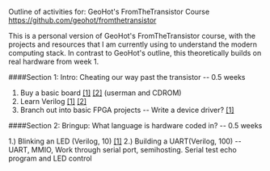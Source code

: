 Outline of activities for: GeoHot's FromTheTransistor Course https://github.com/geohot/fromthetransistor

This is a personal version of GeoHot's FromTheTransistor course, with the projects and resources that I am currently using to understand the modern computing stack. In contrast to GeoHot's outline, this theoretically builds on real hardware from week 1.

####Section 1: Intro: Cheating our way past the transistor -- 0.5 weeks

1. Buy a basic board
  [[1]](https://www.adafruit.com/product/451 "https://www.adafruit.com/product/451")
  [[2]](https://www.terasic.com.tw/cgi-bin/page/archive.pl?Language=English&No=593&PartNo=4 "https://www.terasic.com.tw/cgi-bin/page/archive.pl?Language=English&No=593&PartNo=4") (userman and CDROM)
2. Learn Verilog
  [[1]](http://www.asic-world.com/verilog/veritut.html "http://www.asic-world.com/verilog/veritut.html")
  [[2]](http://www.altera.com/education/training/courses/OHDL1120 "http://www.altera.com/education/training/courses/OHDL1120")
3. Branch out into basic FPGA projects -- Write a device driver?
  [[1]](https://www.fpga4fun.com/ "https://www.fpga4fun.com/")

####Section 2: Bringup: What language is hardware coded in? -- 0.5 weeks

1.) Blinking an LED (Verilog, 10)
  [[1]](https://github.com/verilator/verilator "https://github.com/verilator/verilator")
2.) Building a UART(Verilog, 100) -- UART, MMIO, Work through serial port, semihosting. Serial test echo program and LED control
